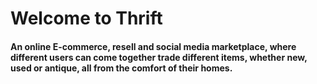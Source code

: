 # Welcome to Thrift

#### An online E-commerce, resell and social media marketplace, where different users can come together trade different items, whether new, used or antique, all from the comfort of their homes.
